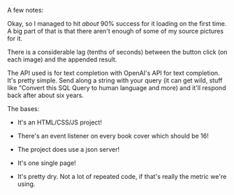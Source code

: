 A few notes:

Okay, so I managed to hit _about_ 90% success for it loading on the first time. A big part of that is that there aren't enough of some of my source pictures for it.

There is a considerable lag (tenths of seconds) between the button click (on each image) and the appended result.

The API used is for text completion with OpenAI's API for text completion. It's pretty simple. Send along a string with your query (it can get wild, stuff like "Convert this SQL Query to human language and more) and it'll respond back after about six years.


The bases:
- It's an HTML/CSS/JS project! 

- There's an event listener on every book cover which should be 16!

- The project does use a json server!

- It's one single page!

- It's pretty dry. Not a lot of repeated code, if that's really the metric we're using.



